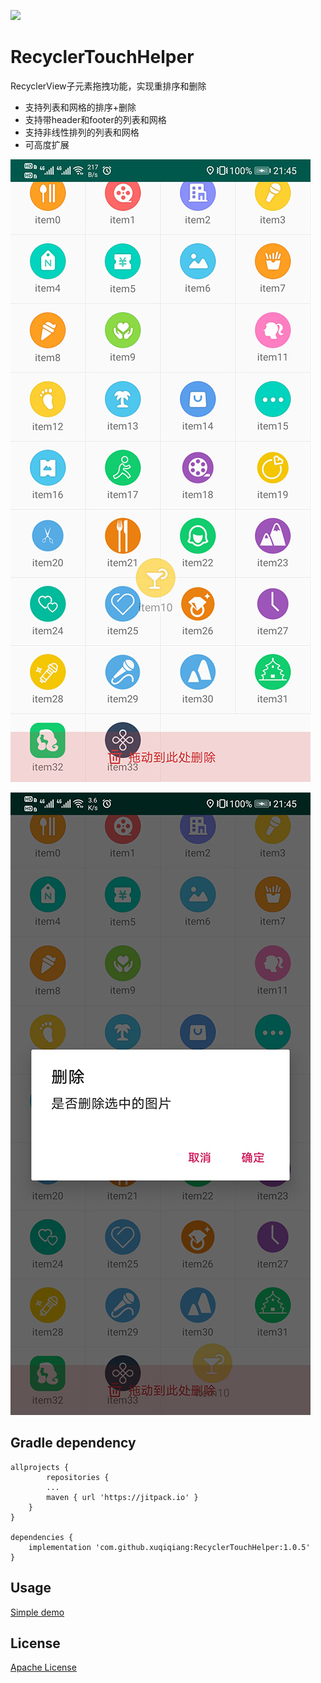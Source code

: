 [![](https://jitpack.io/v/xuqiqiang/RecyclerTouchHelper.svg)](https://jitpack.io/#xuqiqiang/RecyclerTouchHelper)

# RecyclerTouchHelper
RecyclerView子元素拖拽功能，实现重排序和删除

- 支持列表和网格的排序+删除
- 支持带header和footer的列表和网格
- 支持非线性排列的列表和网格
- 可高度扩展

![Screenshot_1](https://raw.githubusercontent.com/xuqiqiang/RecyclerTouchHelper/master/images/Screenshot_1.jpg)

![Screenshot_2](https://raw.githubusercontent.com/xuqiqiang/RecyclerTouchHelper/master/images/Screenshot_2.jpg)

## Gradle dependency

```
allprojects {
        repositories {
        ...
        maven { url 'https://jitpack.io' }
    }
}

dependencies {
	implementation 'com.github.xuqiqiang:RecyclerTouchHelper:1.0.5'
}
```


## Usage

[Simple demo](https://github.com/xuqiqiang/RecyclerTouchHelper/blob/master/app/src/main/java/com/xuqiqiang/view/touch/demo/DemoActivity.java)

## License

[Apache License](https://github.com/xuqiqiang/RecyclerTouchHelper/blob/master/LICENSE)
